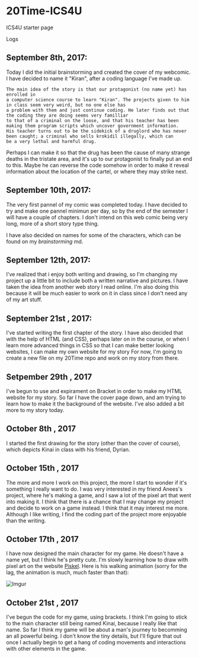 # 20Time-ICS4U
ICS4U starter page

Logs

September 8th, 2017:
------------------------------------------------------------------------------------------------------------------------------------------
  Today I did the initial brainstorming and created the cover of my webcomic. I have decided to name it "Kiran",
  after a coding language I've made up.
  
    The main idea of the story is that our protagonist (no name yet) has enrolled in
    a computer science course to learn "Kiran". The projects given to him in class seem very weird, but no one else has
    a problem with them and just continue coding. He later finds out that the coding they are doing seems very familliar
    to that of a criminal on the loose, and that his teacher has been making them program scripts which uncover government information.
    His teacher turns out to be the sidekick of a druglord who has never been caught; a criminal who sells krokidil illegally, which can
    be a very lethal and harmful drug. 
    
  Perhaps I can make it so that the drug has been the cause of many strange deaths in the tristate area, and it's up to our protagonist
  to finally put an end to this. Maybe he can reverse the code somehow in order to make it reveal information about the location of
  the cartel, or where they may strike next.

September 10th, 2017:
------------------------------------------------------------------------------------------------------------------------------------------
  The very first pannel of my comic was completed today. I have decided to try and make one pannel minimun per day, so by the end of the
  semester I will have a couple of chapters. I don't intend on this web comic being very long, more of a short story type thing.
   
  I have also decided on names for some of the characters, which can be found on my *brainstorming* md.
   
September 12th, 2017:
------------------------------------------------------------------------------------------------------------------------------------------
  I've realized that i enjoy both writing and drawing, so I'm changing my project up a little bit to include both a written narrative and pictures. I have taken the idea from another web story I read online. I'm also doing this because it will be much easier to work on it in class since I don't need any of my art stuff.
  
September 21st , 2017:
------------------------------------------------------------------------------------------------------------------------------------------
I've started writing the first chapter of the story. I have also decided that with the help of HTML (and CSS), perhaps later on in the course, or when I learn more advanced things in CSS so that I can make better looking websites, I can make my own website for my story For now, I'm going to create a new file on my 20Time repo and work on my story from there.

Setpember 29th , 2017
------------------------------------------------------------------------------------------------------------------------------------------
I've begun to use and expirament on Bracket in order to make my HTML website for my story. So far I have the cover page down, and am trying to learn how to make it the background of the website. I've also added a bit more to my story today.

October 8th , 2017
------------------------------------------------------------------------------------------------------------------------------------------
I started the first drawing for the story (other than the cover of course), which depicts Kinai in class with his friend, Dyrian.

October 15th , 2017
------------------------------------------------------------------------------------------------------------------------------------------
The more and more I work on this project, the more I start to wonder if it's something I really want to do. I was very interested in my friend Anees's project, where he's making a game, and I saw a lot of the pixel art that went into making it. I think that there is a chance that I may change my project and decide to work on a game instead. I think that it may interest me more. Although I like writing, I find the coding part of the project more enjoyable than the writing.

October 17th , 2017
------------------------------------------------------------------------------------------------------------------------------------------
I have now designed the main character for my game. He doesn't have a name yet, but I think he's pretty cute. I'm slowly learning how to
draw with pixel art on the website [Piskel](https://www.piskelapp.com/). Here is his walking animation (sorry for the lag, the animation is much, much faster than that):

![Imgur](https://i.imgur.com/GG0aOvv.gif "Character")

October 21st , 2017
------------------------------------------------------------------------------------------------------------------------------------------
I've begun the code for my game, using brackets. I think I'm going to stick to the main character still being named Kinai, because I really like that name. So far I think my game will be about a man's journey to becomming an all powerful being. I don't know the tiny details, but I'll figure that out once I actually begin to get a hang of coding movements and interactions with other elements in the game.

